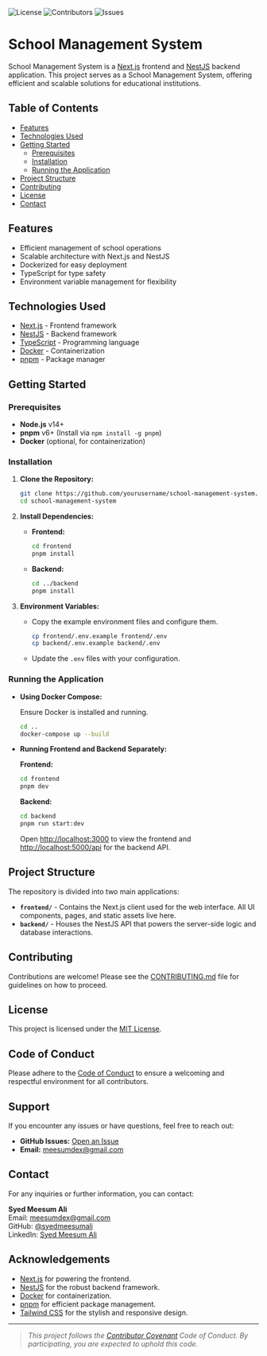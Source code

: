    ![License](https://img.shields.io/github/license/meesum-Ali/school-management-system)
   ![Contributors](https://img.shields.io/github/contributors/meesum-Ali/school-management-system)
   ![Issues](https://img.shields.io/github/issues/meesum-Ali/school-management-system)

# School Management System

School Management System is a [Next.js](https://nextjs.org/) frontend and [NestJS](https://nestjs.com/) backend application. This project serves as a School Management System, offering efficient and scalable solutions for educational institutions.

## Table of Contents

- [Features](#features)
- [Technologies Used](#technologies-used)
- [Getting Started](#getting-started)
  - [Prerequisites](#prerequisites)
  - [Installation](#installation)
  - [Running the Application](#running-the-application)
- [Project Structure](#project-structure)
- [Contributing](#contributing)
- [License](#license)
- [Contact](#contact)

## Features

- Efficient management of school operations
- Scalable architecture with Next.js and NestJS
- Dockerized for easy deployment
- TypeScript for type safety
- Environment variable management for flexibility

## Technologies Used

- [Next.js](https://nextjs.org/) - Frontend framework
- [NestJS](https://nestjs.com/) - Backend framework
- [TypeScript](https://www.typescriptlang.org/) - Programming language
- [Docker](https://www.docker.com/) - Containerization
- [pnpm](https://pnpm.io/) - Package manager

## Getting Started

### Prerequisites

- **Node.js** v14+
- **pnpm** v6+ (Install via `npm install -g pnpm`)
- **Docker** (optional, for containerization)

### Installation

1. **Clone the Repository:**

    ```bash
    git clone https://github.com/yourusername/school-management-system.git
    cd school-management-system
    ```

2. **Install Dependencies:**

    - **Frontend:**

        ```bash
        cd frontend
        pnpm install
        ```

    - **Backend:**

        ```bash
        cd ../backend
        pnpm install
        ```

3. **Environment Variables:**

    - Copy the example environment files and configure them.

        ```bash
        cp frontend/.env.example frontend/.env
        cp backend/.env.example backend/.env
        ```

    - Update the `.env` files with your configuration.

### Running the Application

- **Using Docker Compose:**

    Ensure Docker is installed and running.

    ```bash
    cd ..
    docker-compose up --build
    ```

- **Running Frontend and Backend Separately:**

    **Frontend:**

    ```bash
    cd frontend
    pnpm dev
    ```

    **Backend:**

    ```bash
    cd backend
    pnpm run start:dev
    ```

    Open [http://localhost:3000](http://localhost:3000) to view the frontend and [http://localhost:5000/api](http://localhost:5000/api) for the backend API.

## Project Structure

The repository is divided into two main applications:

- **`frontend/`** - Contains the Next.js client used for the web interface. All UI components, pages, and static assets live here.
- **`backend/`** - Houses the NestJS API that powers the server-side logic and database interactions.

## Contributing

Contributions are welcome! Please see the [CONTRIBUTING.md](CONTRIBUTING.md) file for guidelines on how to proceed.

## License

This project is licensed under the [MIT License](LICENSE).

## Code of Conduct

Please adhere to the [Code of Conduct](CODE_OF_CONDUCT.md) to ensure a welcoming and respectful environment for all contributors.

## Support

If you encounter any issues or have questions, feel free to reach out:

- **GitHub Issues:** [Open an Issue](https://github.com/meesum-Ali/school-management-system/issues)
- **Email:** [meesumdex@gmail.com](mailto:meesumdex@gmail.com)

## Contact

For any inquiries or further information, you can contact:

**Syed Meesum Ali**  
Email: [meesumdex@gmail.com](mailto:meesumdex@gmail.com)  
GitHub: [@syedmeesumali](https://github.com/meesum-ali)  
LinkedIn: [Syed Meesum Ali](https://linkedin.com/in/smeesumali)

## Acknowledgements

- [Next.js](https://nextjs.org/) for powering the frontend.
- [NestJS](https://nestjs.com/) for the robust backend framework.
- [Docker](https://www.docker.com/) for containerization.
- [pnpm](https://pnpm.io/) for efficient package management.
- [Tailwind CSS](https://tailwindcss.com/) for the stylish and responsive design.

---

> *This project follows the [Contributor Covenant](https://www.contributor-covenant.org/version/2/0/code_of_conduct/) Code of Conduct. By participating, you are expected to uphold this code.*

